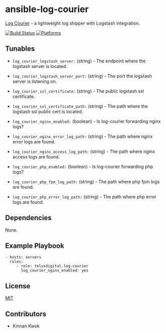 # ansible-log-courier

[Log Courier](https://github.com/driskell/log-courier) - a lightweight log shipper with Logstash integration.

[![Build Status](https://travis-ci.org/telusdigital/ansible-log-courier.svg?branch=master)](https://travis-ci.org/telusdigital/ansible-log-courier)
[![Platforms](http://img.shields.io/badge/platforms-ubuntu-lightgrey.svg?style=flat)](#)

Tunables
--------
* `log_courier_logstash_server:` (string) - The endpoint where the logstash server is located.
* `log_courier_logstash_server_port:` (string) - The port the logstash server is listening on.
* `log_courier_ssl_certificate:` (string) - The public logstash ssl certificate.
* `log_courier_ssl_certificate_path:` (string) - The path where the logstash ssl public cert is located. 

* `log_courier_nginx_enabled:` (boolean) - Is log-courier forwarding nginx logs?
* `log_courier_nginx_error_log_path:` (string) - The path where nginx error logs are found.
* `log_courier_nginx_access_log_path:` (string) - The path where nginx access logs are found.

* `log_courier_php_enabled:` (boolean) - Is log-courier forwarding php logs?
* `log_courier_php_fpm_log_path:` (string) - The path where php fpm logs are found.
* `log_courier_php_error_log_path:` (string) - The path where php error logs are found.

Dependencies
------------
None.

Example Playbook
----------------
    - hosts: servers
      roles:
         - role: telusdigital.log-courier
           log_courier_nginx_enabled: yes

License
-------
[MIT](https://tldrlegal.com/license/mit-license)

Contributors
------------
* Kinnan Kwok
